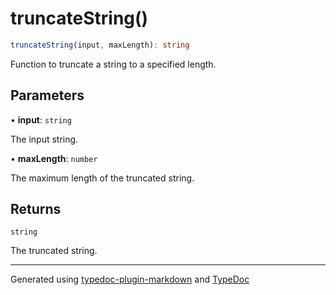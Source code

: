 # truncateString()

```ts
truncateString(input, maxLength): string
```

Function to truncate a string to a specified length.

## Parameters

• **input**: `string`

The input string.

• **maxLength**: `number`

The maximum length of the truncated string.

## Returns

`string`

The truncated string.

***

Generated using [typedoc-plugin-markdown](https://www.npmjs.com/package/typedoc-plugin-markdown) and [TypeDoc](https://typedoc.org/)
